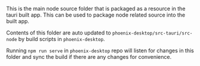 This is the main node source folder that is packaged as a resource in the tauri built app.
This can be used to package node related source into the built app.

Contents of this folder are auto updated to `phoenix-desktop/src-tauri/src-node` by build scripts in `phoenix-desktop`.

Running `npm run serve` in `phoenix-desktop` repo will listen for changes in this folder and sync the build if
there are any changes for convenience. 
